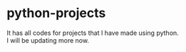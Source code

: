 # python-projects

It has all codes for projects that I have made using python.
<br>
I will be updating more now.
